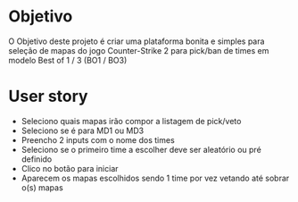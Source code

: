 # Objetivo

O Objetivo deste projeto é criar uma plataforma bonita e simples para seleção de mapas do jogo Counter-Strike 2 para pick/ban de times em modelo Best of 1 / 3 (BO1 / BO3)


# User story

- Seleciono quais mapas irão compor a listagem de pick/veto
- Seleciono se é para MD1 ou MD3
- Preencho 2 inputs com o nome dos times
- Seleciono se o primeiro time a escolher deve ser aleatório ou pré definido
- Clico no botão para iniciar
- Aparecem os mapas escolhidos sendo 1 time por vez vetando até sobrar o(s) mapas